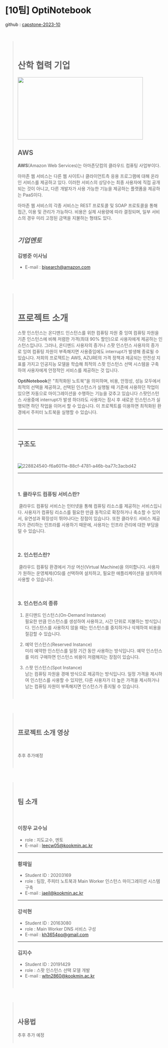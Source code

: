 # [10팀] OptiNotebook  
github : [capstone-2023-10](https://github.com/kookmin-sw/capstone-2023-10) 

<br/>

> <br/>
> 
> # **산학 협력 기업**
> <img src="https://a0.awsstatic.com/libra-css/images/logos/aws_logo_smile_1200x630.png" width="400" height="200"/>
> 
> ## **AWS**
> **AWS**(Amazon Web Services)는 아마존닷컴의 클라우드 컴퓨팅 사업부이다.
>
> 아마존 웹 서비스는 다른 웹 사이트나 클라이언트측 응용 프로그램에 대해 온라인 서비스를 제공하고 있다. 이러한 서비스의 상당수는 최종 사용자에 직접 공개되는 것이 아니고, 다른 개발자가 사용 가능한 기능을 제공하는 플랫폼을 제공하는 PaaS이다.
>
> 아마존 웹 서비스의 각종 서비스는 REST 프로토콜 및 SOAP 프로토콜을 통해 접근, 이용 및 관리가 가능하다. 비용은 실제 사용량에 따라 결정되며, 일부 서비스의 경우 미리 고정된 금액을 지불하는 형태도 있다.  
> <br/>
>
> ## _**기업멘토**_
> ### 김병준 이사님
> - E-mail : bjsearch@amazon.com  
> <br/>

<br/>

> <br/>
> 
> # **프로젝트 소개**
> 
> 스팟 인스턴스는 온디맨드 인스턴스를 위한 컴퓨팅 자원 중 잉여 컴퓨팅 자원을 기존 인스턴스에 비해 저렴한 가격(최대 90% 할인)으로 사용자에게 제공하는 인스턴스입니다. 그러나, 온디멘드 사용자의 증가나 스팟 인스턴스 사용자의 증가로 잉여 컴퓨팅 자원이 부족해지면 사용중임에도 interrupt가 발생해 종료될 수 있습니다. 저희의 프로젝트는 AWS, AZURE의 가격 정책과 제공되는 안전성 지표를 가지고 인공지능 모델을 학습해 최적의 스팟 인스턴스 선택 시스템을 구축하여 사용자에게 안정적인 서비스를 제공하는 것 입니다.
>
> **OptiNotebook**은 "최적화된 노트북"을 의미하며, 비용, 안정성, 성능 모두에서 최적의 선택을 제공하고, 선택된 인스턴스가 실행될 때 기존에 사용하던 작업이 있으면 자동으로 마이그레이션을 수행하는 기능을 갖추고 있습니다 스팟인스턴스 사용중에 interrupt가 발생 하더라도 사용자는 잠시 후 새로운 인스턴스가 실행되면 하던 작업을 이어서 할 수 있습니다. 이 프로젝트를 이용하면 최적화된 환경에서 주피터 노트북을 실행할 수 있습니다.  
> 
> <br/>
>
> ---
> 
> ## **구조도**
>
> <br/>
>
> ![228824540-f6a6011e-88cf-4781-a46b-ba77c3acbd42](https://user-images.githubusercontent.com/66048830/229359450-81b377bb-cf71-41ef-b7d1-8c678b3713bf.png)
> 
> ---
> 
> <br/>
> 
> ### 1. 클라우드 컴퓨팅 서비스란?
> &nbsp;클라우드 컴퓨팅 서비스는 인터넷을 통해 컴퓨팅 리소스를 제공하는 서비스입니다. 사용자가 컴퓨팅 리소스를 필요한 만큼 동적으로 확장하거나 축소할 수 있어서, 유연성과 확장성이 뛰어나다는 장점이 있습니다. 또한 클라우드 서비스 제공자가 관리하는 인프라를 사용하기 때문에, 사용자는 인프라 관리에 대한 부담을 덜 수 있습니다.  
> 
> <br/>
> 
> ### 2. 인스턴스란?
> &nbsp;클라우드 컴퓨팅 환경에서 가상 머신(Virtual Machine)을 의미합니다. 사용자가 원하는 운영체제(OS)를 선택하여 설치하고, 필요한 애플리케이션을 설치하여 사용할 수 있습니다.  
> 
> <br/>
>
> ### 3. 인스턴스의 종류
>   1. 온디맨드 인스턴스(On-Demand Instance)  
>   필요한 만큼 인스턴스를 생성하여 사용하고, 시간 단위로 지불하는 방식입니다. 인스턴스를 사용하지 않을 때는 인스턴스를 중지하거나 삭제하여 비용을 절감할 수 있습니다.
> 
>   2. 예약 인스턴스(Reserved Instance)  
>   미리 예약한 인스턴스를 일정 기간 동안 사용하는 방식입니다. 예약 인스턴스를 미리 구매하면 인스턴스 비용이 저렴해지는 장점이 있습니다.
> 
> 3. 스팟 인스턴스(Spot Instance)  
> 남는 컴퓨팅 자원을 경매 방식으로 제공하는 방식입니다. 일정 가격을 제시하여 인스턴스를 사용할 수 있지만, 다른 사용자가 더 높은 가격을 제시하거나 남는 컴퓨팅 자원이 부족해지면 인스턴스가 중지될 수 있습니다.  
> <br/>

<br/>

> <br/>
> 
> ## **프로젝트 소개 영상**  
> 
> <br/>
>
> 추후 추가예정
> 
> <br/>
 
<br/>

> <br/>
> 
> ## **팀 소개**
> 
> <br/>
> 
> ### 이창우 교수님
> * role : 지도교수, 멘토
> * E-mail : leecw05@kookmin.ac.kr
> 
> ---
> 
> ### 황재일  
> * Student ID : 20203169  
> * role : 팀장, 주피터 노트북과 Main Worker 인스턴스 마이그레이션 시스템 구축  
> * E-mail : jaeil@kookmin.ac.kr  
> 
> ---
> 
> ### 강석현
> * Student ID : 20163080
> * role : Main Worker DNS 서비스 구성
> * E-mail : kh3654po@gmail.com  
> 
> ---
> 
> ### 김지수
> * Student ID : 20191429
> * role : 스팟 인스턴스 선택 모델 개발
> * E-mail : wltn2860@kookmin.ac.kr  
> <br/>

<br/>

> <br/>
> 
> ## **사용법**  
>
> 추후 추가 예정  
> <br/>

